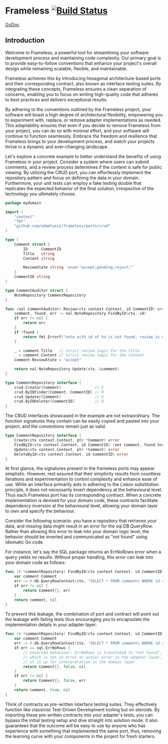 # Frameless [![Build Status](https://travis-ci.org/adamluzsi/frameless.svg?branch=master)](https://travis-ci.org/adamluzsi/frameless)

[GoDoc](https://pkg.go.dev/github.com/adamluzsi/frameless)

## Introduction 

Welcome to Frameless, a powerful tool for streamlining your software development process and maintaining code complexity.
Our primary goal is to provide easy-to-follow conventions that enhance your project's overall design
while remaining scalable, flexible, and maintainable.

Frameless achieves this by introducing hexagonal architecture-based ports and their corresponding contract,
also known as interface testing suites.
By integrating these concepts, Frameless ensures a clean separation of concerns,
enabling you to focus on writing high-quality code that adheres to best practices and delivers exceptional results.

By adhering to the conventions outlined by the Frameless project, 
your software will boast a high degree of architectural flexibility, 
empowering you to experiment with, replace, or remove adapter implementations as needed. 
This adaptability ensures that even if you decide to remove Frameless from your project, 
you can do so with minimal effort, and your software will continue to function seamlessly. 
Embrace the freedom and resilience that Frameless brings to your development process, 
and watch your projects thrive in a dynamic and ever-changing landscape.



Let's explore a concrete example to better understand the benefits of using Frameless in your project. 
Consider a system where users can submit comments, 
and a review process determines if the content is safe for public viewing. 
By utilizing the CRUD port, you can effortlessly implement the repository pattern
and focus on defining the data in your domain. Furthermore, 
your unit tests can employ a fake testing double that replicates the expected behavior of the final solution, 
irrespective of the technology you ultimately choose.

```go
package mydomain

import (
	"context"
	"fmt"
	"github.com/adamluzsi/frameless/ports/crud"
)

type (
	Comment struct {
		ID      CommentID
		Title   string
		Content string

		ReviewState string `enum:"accept;pending;reject;"`
	}
	CommentID string
)

type CommentAuditor struct {
	NoteRepository CommentRepository
}

func (nal CommentAuditor) Review(ctx context.Context, id CommentID) error {
	comment, found, err := nal.NoteRepository.FindByID(ctx, id)
	if err != nil {
		return err
	}
	if !found {
		return fmt.Errorf("note with id of %v is not found, review is not possible", id)
	}

	_ = comment.Title   // strict review logic for the title
	_ = comment.Content // strict review logic for the content
	comment.ReviewState = "accept"

	return nal.NoteRepository.Update(ctx, &comment)
}

type CommentRepository interface {
	crud.Creator[Comment]               // C
	crud.ByIDFinder[Comment, CommentID] // R
	crud.Updater[Comment]               // U
	crud.ByIDDeleter[CommentID]         // D
}
```

The CRUD interfaces showcased in the example are not extraordinary. 
The function signatures they contain can be easily copied and pasted into your project, 
and the conventions remain just as valid. 

```go
type CommentRepository interface {
	Create(ctx context.Context, ptr *Comment) error
	FindByID(ctx context.Context, id CommentID) (ent Comment, found bool, err error)
	Update(ctx context.Context, ptr *Comment) error
	DeleteByID(ctx context.Context, id CommentID) error
}
```

At first glance, the signatures present in the frameless ports may appear simplistic.
However, rest assured that their simplicity results from countless iterations 
and experimentation to control complexity and enhance ease of use.
While an interface primarily aids in adhering to the Liskov substitution principle, 
it does not necessarily invert dependency at the behavioural level. 
Thus each Frameless port has its corresponding contract.
When a concrete implementation is devised for your domain code, 
these contracts facilitate dependency inversion at the behavioural level, 
allowing your domain layer to own and specify the behaviour.

Consider the following scenario: 
you have a repository that retrieves your data, and missing data might result in an error for the sql.DB.QueryRow.
Rather than allowing this error to leak into your domain logic level, 
the behavior should be inverted and communicated as "not found" using idiomatic Go code.

For instance, let's say the SQL package returns an ErrNoRows error when a query yields no results.
Without proper handling, this error can leak into your domain code as follows:

```go
func (r *commentRepository) FindByID(ctx context.Context, id CommentID) (Comment, error) {
    var comment Comment
    err := r.db.QueryRowContext(ctx, "SELECT * FROM comments WHERE id = $1", id).Scan(&comment.ID, &comment.Title, &comment.Content, &comment.ReviewState)
    if err != nil {
        return Comment{}, err
    }
    return comment, nil
}
```

To prevent this leakage, the combination of port and contract will point out the leakage with failing tests 
thus encouraging you to encapsulate the implementation details in your adapter layer:

```go
func (r *commentRepository) FindByID(ctx context.Context, id CommentID) (Comment, bool, error) {
    var comment Comment
    err := r.db.QueryRowContext(ctx, "SELECT * FROM comments WHERE id = $1", id).Scan(&comment.ID, &comment.Title, &comment.Content, &comment.ReviewState)
    if err == sql.ErrNoRows {
        // Inverted behaviour: ErrNoRows is translated to "not found",
		// which is not an error an actual error in the adapter layer, but instead,
		// it is up for interpretation in the domain layer
        return Comment{}, false, nil
    }
    if err != nil {
        return Comment{}, false, err
    }
    return comment, true, nil
}
```

Think of contracts as pre-written interface testing suites.
They effectively function like classicist Test-Driven Development tooling but on steroids.
By importing these pre-written contracts into your adapter's tests,
you can bypass the initial testing setup and dive straight into solution mode.
It also guarantees that the outcome will be easy to use by anyone who has experience 
with something that implemented the same port, thus, 
removing the learning curve with your components in the project for fresh starters.
